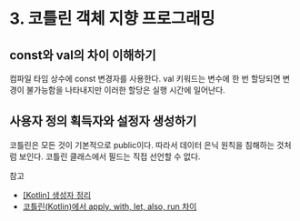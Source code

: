 # 3. 코틀린 객체 지향 프로그래밍

## const와 val의 차이 이해하기

컴파일 타임 상수에 const 변경자를 사용한다. val 키워드는 변수에 한 번 할당되면 변경이 불가능함을 나타내지만 이러한 할당은 실행 시간에 일어난다.

## 사용자 정의 획득자와 설정자 생성하기

코틀린은 모든 것이 기본적으로 public이다. 따라서 데이터 은닉 원칙을 침해하는 것처럼 보인다. 코틀린 클래스에서 필드는 직접 선언할 수 없다.

참고

* [\[Kotlin\] 생성자 정리](https://velog.io/@conatuseus/Kotlin-생성자-뿌시기)
* [코틀린\(Kotlin\)에서 apply, with, let, also, run 차이](https://jungwoon.github.io/kotlin/2019/07/24/Kotlin-apply-let-also-run/)


